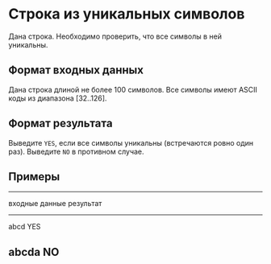 # Строка из уникальных символов

Дана строка. Необходимо проверить, что все символы в ней уникальны.

## Формат входных данных

Дана строка длиной не более 100 символов. Все символы имеют ASCII коды из диапазона $[32..126]$.

## Формат результата

Выведите `YES`, если все символы уникальны (встречаются ровно один раз). Выведите `NO` в противном случае.

## Примеры

------------------------------
входные данные  результат
--------------  --------------
abcd            YES

abcda           NO
------------------------------

